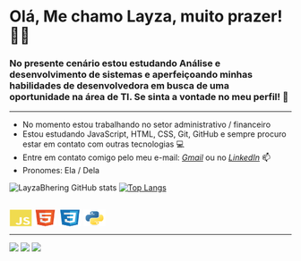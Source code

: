 # Olá, Me chamo Layza, muito prazer!  👩‍💻

### No presente cenário estou estudando Análise e desenvolvimento de sistemas e aperfeiçoando minhas habilidades de desenvolvedora em busca de uma oportunidade na área de TI. Se sinta a vontade no meu perfil! 🚀

<hr>

- No momento estou trabalhando no setor administrativo / financeiro
- Estou estudando JavaScript, HTML, CSS, Git, GitHub e sempre procuro estar em contato com outras tecnologias 💻
- Entre em contato comigo pelo meu e-mail: [*Gmail*](layzabheringdeabreu@gmail.com) ou no [*LinkedIn*](www.linkedin.com/in/layza-bhering-de-abreu-b32a6319a) 📫
- Pronomes: Ela / Dela
  
![*LayzaBhering GitHub stats*](https://github-readme-stats.vercel.app/api?username=LayzaBhering&show_icons=true&theme=dark)
[![Top Langs](https://github-readme-stats.vercel.app/api/top-langs/?username=LayzaBhering&layout=pie&theme=dark)](https://github.com/LayzaBhering/github-readme-stats)

<div style="display: inline_block"><br>
  <img align="center" alt="Layza-Js" height="30" width="40" src="https://raw.githubusercontent.com/devicons/devicon/master/icons/javascript/javascript-plain.svg">
  <img align="center" alt="Layza-HTML" height="30" width="40" src="https://raw.githubusercontent.com/devicons/devicon/master/icons/html5/html5-original.svg">
  <img align="center" alt="Layza-CSS" height="30" width="40" src="https://raw.githubusercontent.com/devicons/devicon/master/icons/css3/css3-original.svg">
  <img align="center" alt="Layza-Python" height="30" width="40" src="https://raw.githubusercontent.com/devicons/devicon/master/icons/python/python-original.svg">
</div>
<hr>
<div style="display: inline_block"> 
  <a href = "mailto:layzabheringdeabreu@gmail.com"><img src="https://img.shields.io/badge/-Gmail-%23333?style=for-the-badge&logo=gmail&logoColor=white" target="_blank"></a>
  <a href="https://www.linkedin.com/in/layza-bhering-de-abreu-b32a6319a/" target="_blank"><img src="https://img.shields.io/badge/-LinkedIn-%230077B5?style=for-the-badge&logo=linkedin&logoColor=white" target="_blank"></a> 
  <a href = "https://discord.com/channels/@me"><img src="https://img.shields.io/badge/Discord-7289DA?style=for-the-badge&logo=discord&logoColor=white" target="_blank"></a>
  
</div>
